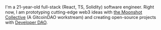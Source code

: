 I'm a 21-year-old full-stack (React, TS, Solidity) software engineer. Right now, I am prototyping cutting-edge web3 ideas with [the Moonshot Collective](github.com/moonshotcollective/) (A GitcoinDAO workstream) and creating open-source projects with [Developer DAO](https://github.com/developer-dao).

